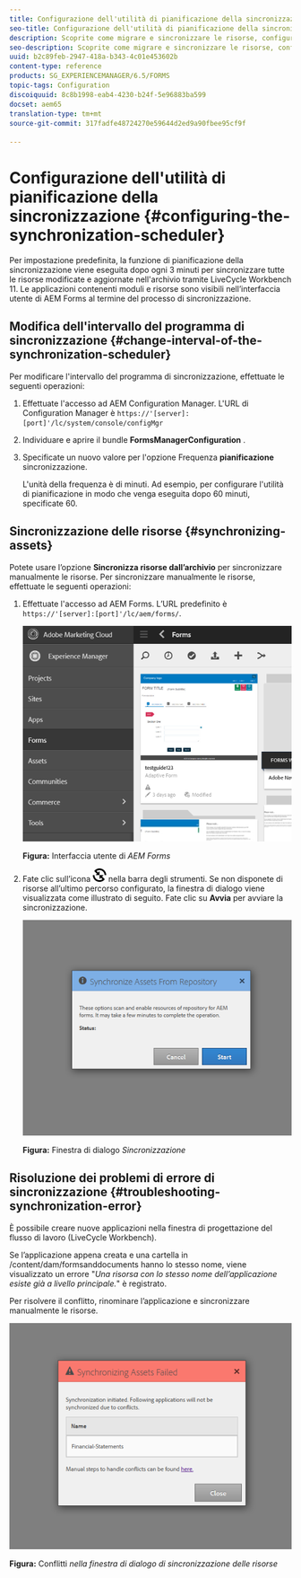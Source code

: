 ```yaml
---
title: Configurazione dell'utilità di pianificazione della sincronizzazione
seo-title: Configurazione dell'utilità di pianificazione della sincronizzazione
description: Scoprite come migrare e sincronizzare le risorse, configurare l’utilità di pianificazione della sincronizzazione e utilizzare le cartelle per disporre le risorse.
seo-description: Scoprite come migrare e sincronizzare le risorse, configurare l’utilità di pianificazione della sincronizzazione e utilizzare le cartelle per disporre le risorse.
uuid: b2c89feb-2947-418a-b343-4c01e453602b
content-type: reference
products: SG_EXPERIENCEMANAGER/6.5/FORMS
topic-tags: Configuration
discoiquuid: 8c8b1998-eab4-4230-b24f-5e96883ba599
docset: aem65
translation-type: tm+mt
source-git-commit: 317fadfe48724270e59644d2ed9a90fbee95cf9f

---
```



# Configurazione dell&#39;utilità di pianificazione della sincronizzazione {#configuring-the-synchronization-scheduler}

Per impostazione predefinita, la funzione di pianificazione della sincronizzazione viene eseguita dopo ogni 3 minuti per sincronizzare tutte le risorse modificate e aggiornate nell&#39;archivio tramite LiveCycle Workbench 11. Le applicazioni contenenti moduli e risorse sono visibili nell’interfaccia utente di AEM Forms al termine del processo di sincronizzazione.

## Modifica dell&#39;intervallo del programma di sincronizzazione {#change-interval-of-the-synchronization-scheduler}

Per modificare l&#39;intervallo del programma di sincronizzazione, effettuate le seguenti operazioni:

1. Effettuate l&#39;accesso ad AEM Configuration Manager. L&#39;URL di Configuration Manager è `https://'[server]:[port]'/lc/system/console/configMgr`

1. Individuare e aprire il bundle **FormsManagerConfiguration** .

1. Specificate un nuovo valore per l&#39;opzione Frequenza **pianificazione** sincronizzazione.

   L&#39;unità della frequenza è di minuti. Ad esempio, per configurare l&#39;utilità di pianificazione in modo che venga eseguita dopo 60 minuti, specificate 60.

## Sincronizzazione delle risorse {#synchronizing-assets}

Potete usare l’opzione **Sincronizza risorse dall’archivio** per sincronizzare manualmente le risorse. Per sincronizzare manualmente le risorse, effettuate le seguenti operazioni:

1. Effettuate l&#39;accesso ad AEM Forms. L’URL predefinito è `https://'[server]:[port]'/lc/aem/forms/`.

   ![Interfaccia utente di AEM Forms](assets/aem_forms_ui.png)

   **Figura:** Interfaccia utente di *AEM Forms*

1. Fate clic sull’icona ![aem6forms_sync](assets/aem6forms_sync.png) nella barra degli strumenti. Se non disponete di risorse all’ultimo percorso configurato, la finestra di dialogo viene visualizzata come illustrato di seguito. Fate clic su **Avvia** per avviare la sincronizzazione.

   ![Finestra di dialogo Sincronizzazione](assets/migrate-and-syncronize.png)

   **Figura:** Finestra di dialogo *Sincronizzazione*

## Risoluzione dei problemi di errore di sincronizzazione {#troubleshooting-synchronization-error}

È possibile creare nuove applicazioni nella finestra di progettazione del flusso di lavoro (LiveCycle Workbench).

Se l’applicazione appena creata e una cartella in /content/dam/formsanddocuments hanno lo stesso nome, viene visualizzato un errore &quot;*Una risorsa con lo stesso nome dell’applicazione esiste già a livello principale.*&quot; è registrato.

Per risolvere il conflitto, rinominare l’applicazione e sincronizzare manualmente le risorse.

![Conflitti nella finestra di dialogo di sincronizzazione delle risorse](assets/sync-conflict.png)

**Figura:** Conflitti *nella finestra di dialogo di sincronizzazione delle risorse*
